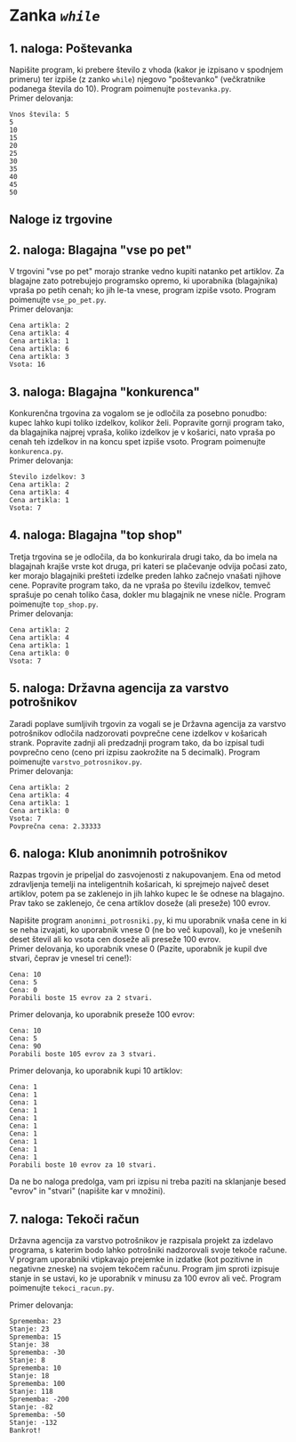 # Zanka *`while`*  

## 1. naloga: Poštevanka  

Napišite program, ki prebere število z vhoda (kakor je izpisano v spodnjem primeru) ter izpiše (z zanko `while`) njegovo "poštevanko" (večkratnike podanega števila do 10). Program poimenujte `postevanka.py`.  
Primer delovanja:

```
Vnos števila: 5
5
10
15
20
25
30
35
40
45
50
```

## Naloge iz trgovine

 ##   2. naloga: Blagajna "vse po pet" 

V trgovini "vse po pet" morajo stranke vedno kupiti natanko pet artiklov. Za blagajne zato potrebujejo programsko opremo, ki uporabnika (blagajnika) vpraša po petih cenah; ko jih le-ta vnese, program izpiše vsoto. Program poimenujte `vse_po_pet.py`.  
Primer delovanja:

```
Cena artikla: 2
Cena artikla: 4
Cena artikla: 1
Cena artikla: 6
Cena artikla: 3
Vsota: 16
```

 ## 3. naloga: Blagajna "konkurenca" 

Konkurenčna trgovina za vogalom se je odločila za posebno ponudbo: kupec lahko kupi toliko izdelkov, kolikor želi. Popravite gornji program tako, da blagajnika najprej vpraša, koliko izdelkov je v košarici, nato vpraša po cenah teh izdelkov in na koncu spet izpiše vsoto. Program poimenujte `konkurenca.py`.  
Primer delovanja:

```
Število izdelkov: 3
Cena artikla: 2
Cena artikla: 4
Cena artikla: 1
Vsota: 7
```

 ## 4. naloga: Blagajna "top shop" 

Tretja trgovina se je odločila, da bo konkurirala drugi tako, da bo imela na blagajnah krajše vrste kot druga, pri kateri se plačevanje odvija počasi zato, ker morajo blagajniki prešteti izdelke preden lahko začnejo vnašati njihove cene. Popravite program tako, da ne vpraša po številu izdelkov, temveč sprašuje po cenah toliko časa, dokler mu blagajnik ne vnese ničle. Program poimenujte `top_shop.py`.  
Primer delovanja:

```
Cena artikla: 2
Cena artikla: 4
Cena artikla: 1
Cena artikla: 0
Vsota: 7
```

 ##  5. naloga: Državna agencija za varstvo potrošnikov 

Zaradi poplave sumljivih trgovin za vogali se je Državna agencija za varstvo potrošnikov odločila nadzorovati povprečne cene izdelkov v košaricah strank. Popravite zadnji ali predzadnji program tako, da bo izpisal tudi povprečno ceno (ceno pri izpisu zaokrožite na 5 decimalk). Program poimenujte `varstvo_potrosnikov.py`.  
Primer delovanja:

```
Cena artikla: 2
Cena artikla: 4
Cena artikla: 1
Cena artikla: 0
Vsota: 7
Povprečna cena: 2.33333
```

 ## 6. naloga: Klub anonimnih potrošnikov 

Razpas trgovin je pripeljal do zasvojenosti z nakupovanjem. Ena od metod zdravljenja temelji na inteligentnih košaricah, ki sprejmejo največ deset artiklov, potem pa se zaklenejo in jih lahko kupec le še odnese na blagajno. Prav tako se zaklenejo, če cena artiklov doseže (ali preseže) 100 evrov.

Napišite program `anonimni_potrosniki.py`, ki mu uporabnik vnaša cene in ki se neha izvajati, ko uporabnik vnese 0 (ne bo več kupoval), ko je vnešenih deset števil ali ko vsota cen doseže ali preseže 100 evrov.  
Primer delovanja, ko uporabnik vnese 0 (Pazite, uporabnik je kupil dve stvari, čeprav je vnesel tri cene!):

```
Cena: 10
Cena: 5
Cena: 0
Porabili boste 15 evrov za 2 stvari.
```

Primer delovanja, ko uporabnik preseže 100 evrov:

```
Cena: 10
Cena: 5
Cena: 90
Porabili boste 105 evrov za 3 stvari.
```

Primer delovanja, ko uporabnik kupi 10 artiklov:

```
Cena: 1
Cena: 1
Cena: 1
Cena: 1
Cena: 1
Cena: 1
Cena: 1
Cena: 1
Cena: 1
Cena: 1
Porabili boste 10 evrov za 10 stvari.
```

Da ne bo naloga predolga, vam pri izpisu ni treba paziti na sklanjanje besed "evrov" in "stvari" (napišite kar v množini).  
  

 ## 7. naloga: Tekoči račun 

Državna agencija za varstvo potrošnikov je razpisala projekt za izdelavo programa, s katerim bodo lahko potrošniki nadzorovali svoje tekoče račune. V program uporabniki vtipkavajo prejemke in izdatke (kot pozitivne in negativne zneske) na svojem tekočem računu. Program jim sproti izpisuje stanje in se ustavi, ko je uporabnik v minusu za 100 evrov ali več. Program poimenujte `tekoci_racun.py`.

Primer delovanja:

 ```
Sprememba: 23
Stanje: 23
Sprememba: 15
Stanje: 38
Sprememba: -30
Stanje: 8
Sprememba: 10
Stanje: 18
Sprememba: 100
Stanje: 118
Sprememba: -200
Stanje: -82
Sprememba: -50
Stanje: -132
Bankrot!
```